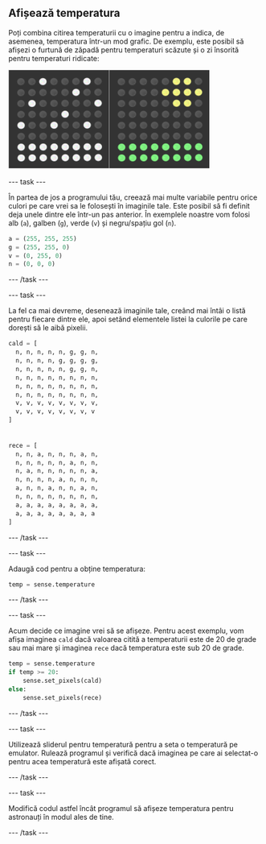 ## Afișează temperatura

Poți combina citirea temperaturii cu o imagine pentru a indica, de asemenea, temperatura într-un mod grafic. De exemplu, este posibil să afișezi o furtună de zăpadă pentru temperaturi scăzute și o zi însorită pentru temperaturi ridicate:

![Cald și rece](images/hot-and-cold.png)

--- task ---

În partea de jos a programului tău, creează mai multe variabile pentru orice culori pe care vrei sa le folosești în imaginile tale. Este posibil să fi definit deja unele dintre ele într-un pas anterior. În exemplele noastre vom folosi alb (`a`), galben (`g`), verde (`v`) și negru/spațiu gol (`n`).

```python
a = (255, 255, 255)
g = (255, 255, 0)
v = (0, 255, 0)
n = (0, 0, 0)
```

--- /task ---

--- task ---

La fel ca mai devreme, desenează imaginile tale, creând mai întâi o listă pentru fiecare dintre ele, apoi setând elementele listei la culorile pe care dorești să le aibă pixelii.

```python
cald = [
  n, n, n, n, n, g, g, n,
  n, n, n, n, g, g, g, g,
  n, n, n, n, n, g, g, n,
  n, n, n, n, n, n, n, n,
  n, n, n, n, n, n, n, n,
  n, n, n, n, n, n, n, n,
  v, v, v, v, v, v, v, v,
  v, v, v, v, v, v, v, v
]


rece = [
  n, n, a, n, n, n, a, n,
  n, n, n, n, n, a, n, n,
  n, a, n, n, n, n, n, a,
  n, n, n, n, a, n, n, n,
  a, n, n, a, n, n, a, n,
  n, n, n, n, n, n, n, n,
  a, a, a, a, a, a, a, a,
  a, a, a, a, a, a, a, a
]
```

--- /task ---

--- task ---

Adaugă cod pentru a obține temperatura:

```python
temp = sense.temperature
```

--- /task ---

--- task ---

Acum decide ce imagine vrei să se afișeze. Pentru acest exemplu, vom afișa imaginea `cald` dacă valoarea citită a temperaturii este de 20 de grade sau mai mare și imaginea `rece` dacă temperatura este sub 20 de grade.

```python
temp = sense.temperature
if temp >= 20:
    sense.set_pixels(cald)
else:
    sense.set_pixels(rece)
```

--- /task ---

--- task ---

Utilizează sliderul pentru temperatură pentru a seta o temperatură pe emulator. Rulează programul și verifică dacă imaginea pe care ai selectat-o pentru acea temperatură este afișată corect.

--- /task ---

--- task ---

Modifică codul astfel încât programul să afișeze temperatura pentru astronauți în modul ales de tine.

--- /task ---